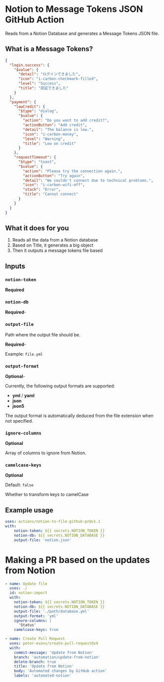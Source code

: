 # Notion to Message Tokens JSON GitHub Action

Reads from a Notion Database and generates a Message Tokens JSON file.

## What is a Message Tokens?

```json
{
  "login.success": {
    "$value": {
      "detail": "ログインできました",
      "icon": "i-carbon-checkmark-filled",
      "level": "Success",
      "title": "認証できました"
    }
  },
  "payment": {
    "lowCredit": {
      "$type": "dialog",
      "$value": {
        "action": "Do you want to add credit?",
        "actionButton": "Add credit",
        "detail": "The balance is low.",
        "icon": "i-carbon-money",
        "level": "Warning",
        "title": "Low on credit"
      }
    },
    "requestTimeout": {
      "$type": "toast",
      "$value": {
        "action": "Please try the connection again.",
        "actionButton": "Try again",
        "detail": "We couldn't connect due to technical problems.",
        "icon": "i-carbon-wifi-off",
        "stack": "Error",
        "title": "Cannot connect"
      }
    }
  }
}
```


## What it does for you
1. Reads all the data from a Notion database
2. Based on Title, it generates a big object
2. Then it outputs a message tokens file based

## Inputs

### `notion-token`

**Required**

### `notion-db`

**Required**- 

### `output-file`

Path where the output file should be.

**Required**-

Example: `file.yml`

### `output-format`

**Optional**-

Currently, the following output formats are supported:
- **yml** / **yaml**
- **json**
- **json5**

The output format is automatically deduced from the file extension when not specified.

### `ignore-columns`

**Optional**

Array of columns to ignore from Notion.

### `camelcase-keys`

**Optional**

Default: `false`

Whether to transform keys to camelCase

## Example usage

```yaml
uses: actions/notion-to-file-github-pr@v1.1
with:
    notion-token: ${{ secrets.NOTION_TOKEN }}
    notion-db: ${{ secrets.NOTION_DATABASE }}
    output-file: 'notion.json'
```

# Making a PR based on the updates from Notion
```yaml
- name: Update file
  uses: ./
  id: notion-import
  with:
    notion-token: ${{ secrets.NOTION_TOKEN }}
    notion-db: ${{ secrets.NOTION_DATABASE }}
    output-file: './path/database.yml'
    output-format: 'yml'
    ignore-columns: |
      'Status'
    camelcase-keys: true

- name: Create Pull Request
  uses: peter-evans/create-pull-request@v4
  with:
    commit-message: 'Update from Notion'
    branch: 'automation/update-from-notion'
    delete-branch: true
    title: 'Update from Notion'
    body: 'Automated changes by GitHub action'
    labels: 'automated-notion'
```

